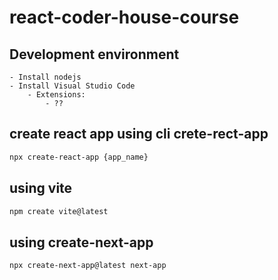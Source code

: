 # react-coder-house-course

## Development environment

    - Install nodejs
    - Install Visual Studio Code
        - Extensions:
            - ??

## create react app using cli crete-rect-app

```bash
npx create-react-app {app_name}

```

## using vite

```bash
npm create vite@latest

```

## using create-next-app

```bash
npx create-next-app@latest next-app

```
